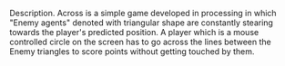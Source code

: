 Description.
Across is a simple game developed in processing in which "Enemy agents" denoted with triangular shape are constantly stearing towards the player's predicted position. 
A player which is a mouse controlled circle on the screen has to go across the lines between the Enemy triangles to score points without getting touched by them.